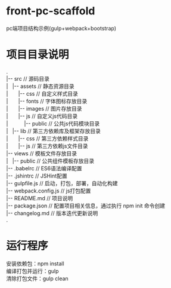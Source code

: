 # front-pc-scaffold
pc端项目结构示例(gulp+webpack+bootstrap)

# 项目目录说明
.<br />
|-- src                               // 源码目录<br />
|   |-- assets                        // 静态资源目录<br />
|       |-- css                       // 自定义样式目录<br />
|       |-- fonts                     // 字体图标存放目录<br />
|       |-- images                    // 图片存放目录<br />
|       |-- js                        // 自定义js代码目录<br />
|           |-- public                // 公共js代码模块目录<br />
|   |-- lib                           // 第三方依赖库及框架存放目录<br />
|       |-- css                       // 第三方依赖样式目录<br />
|       |-- js                        // 第三方依赖js文件目录<br />
|-- views                             // 模板文件存放目录<br />
|   |-- public                        // 公共组件模板存放目录<br />
|-- .babelrc                          // ES6语法编译配置<br />
|-- .jshintrc                         // JSHint配置<br />
|-- gulpfile.js                       // 启动，打包，部署，自动化构建<br />
|-- webpack.config.js                 // js打包配置<br />
|-- README.md                         // 项目说明<br />
|-- package.json                      // 配置项目相关信息，通过执行 npm init 命令创建<br />
|-- changelog.md                      // 版本迭代更新说明<br />
.<br />

# 运行程序
安装依赖包：npm install<br />
编译打包并运行：gulp<br />
清除打包文件：gulp clean<br />
